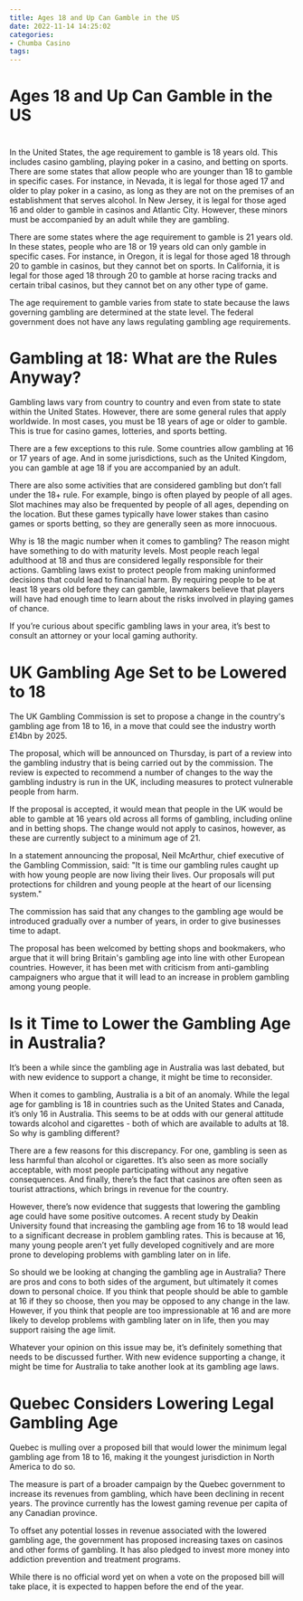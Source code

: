 ```yaml
---
title: Ages 18 and Up Can Gamble in the US
date: 2022-11-14 14:25:02
categories:
- Chumba Casino
tags:
---
```



#  Ages 18 and Up Can Gamble in the US

#

In the United States, the age requirement to gamble is 18 years old. This includes casino gambling, playing poker in a casino, and betting on sports. There are some states that allow people who are younger than 18 to gamble in specific cases. For instance, in Nevada, it is legal for those aged 17 and older to play poker in a casino, as long as they are not on the premises of an establishment that serves alcohol. In New Jersey, it is legal for those aged 16 and older to gamble in casinos and Atlantic City. However, these minors must be accompanied by an adult while they are gambling.

There are some states where the age requirement to gamble is 21 years old. In these states, people who are 18 or 19 years old can only gamble in specific cases. For instance, in Oregon, it is legal for those aged 18 through 20 to gamble in casinos, but they cannot bet on sports. In California, it is legal for those aged 18 through 20 to gamble at horse racing tracks and certain tribal casinos, but they cannot bet on any other type of game.

The age requirement to gamble varies from state to state because the laws governing gambling are determined at the state level. The federal government does not have any laws regulating gambling age requirements.

#  Gambling at 18: What are the Rules Anyway?

Gambling laws vary from country to country and even from state to state within the United States. However, there are some general rules that apply worldwide. In most cases, you must be 18 years of age or older to gamble. This is true for casino games, lotteries, and sports betting.

There are a few exceptions to this rule. Some countries allow gambling at 16 or 17 years of age. And in some jurisdictions, such as the United Kingdom, you can gamble at age 18 if you are accompanied by an adult.

There are also some activities that are considered gambling but don’t fall under the 18+ rule. For example, bingo is often played by people of all ages. Slot machines may also be frequented by people of all ages, depending on the location. But these games typically have lower stakes than casino games or sports betting, so they are generally seen as more innocuous.

Why is 18 the magic number when it comes to gambling? The reason might have something to do with maturity levels. Most people reach legal adulthood at 18 and thus are considered legally responsible for their actions. Gambling laws exist to protect people from making uninformed decisions that could lead to financial harm. By requiring people to be at least 18 years old before they can gamble, lawmakers believe that players will have had enough time to learn about the risks involved in playing games of chance.

If you’re curious about specific gambling laws in your area, it’s best to consult an attorney or your local gaming authority.

#  UK Gambling Age Set to be Lowered to 18

The UK Gambling Commission is set to propose a change in the country's gambling age from 18 to 16, in a move that could see the industry worth £14bn by 2025.

The proposal, which will be announced on Thursday, is part of a review into the gambling industry that is being carried out by the commission. The review is expected to recommend a number of changes to the way the gambling industry is run in the UK, including measures to protect vulnerable people from harm.

If the proposal is accepted, it would mean that people in the UK would be able to gamble at 16 years old across all forms of gambling, including online and in betting shops. The change would not apply to casinos, however, as these are currently subject to a minimum age of 21.

In a statement announcing the proposal, Neil McArthur, chief executive of the Gambling Commission, said: "It is time our gambling rules caught up with how young people are now living their lives. Our proposals will put protections for children and young people at the heart of our licensing system."

The commission has said that any changes to the gambling age would be introduced gradually over a number of years, in order to give businesses time to adapt.

The proposal has been welcomed by betting shops and bookmakers, who argue that it will bring Britain's gambling age into line with other European countries. However, it has been met with criticism from anti-gambling campaigners who argue that it will lead to an increase in problem gambling among young people.

#  Is it Time to Lower the Gambling Age in Australia?

It’s been a while since the gambling age in Australia was last debated, but with new evidence to support a change, it might be time to reconsider.

When it comes to gambling, Australia is a bit of an anomaly. While the legal age for gambling is 18 in countries such as the United States and Canada, it’s only 16 in Australia. This seems to be at odds with our general attitude towards alcohol and cigarettes - both of which are available to adults at 18. So why is gambling different?

There are a few reasons for this discrepancy. For one, gambling is seen as less harmful than alcohol or cigarettes. It’s also seen as more socially acceptable, with most people participating without any negative consequences. And finally, there’s the fact that casinos are often seen as tourist attractions, which brings in revenue for the country.

However, there’s now evidence that suggests that lowering the gambling age could have some positive outcomes. A recent study by Deakin University found that increasing the gambling age from 16 to 18 would lead to a significant decrease in problem gambling rates. This is because at 16, many young people aren’t yet fully developed cognitively and are more prone to developing problems with gambling later on in life.

So should we be looking at changing the gambling age in Australia? There are pros and cons to both sides of the argument, but ultimately it comes down to personal choice. If you think that people should be able to gamble at 16 if they so choose, then you may be opposed to any change in the law. However, if you think that people are too impressionable at 16 and are more likely to develop problems with gambling later on in life, then you may support raising the age limit.

Whatever your opinion on this issue may be, it’s definitely something that needs to be discussed further. With new evidence supporting a change, it might be time for Australia to take another look at its gambling age laws.

#  Quebec Considers Lowering Legal Gambling Age

Quebec is mulling over a proposed bill that would lower the minimum legal gambling age from 18 to 16, making it the youngest jurisdiction in North America to do so.

The measure is part of a broader campaign by the Quebec government to increase its revenues from gambling, which have been declining in recent years. The province currently has the lowest gaming revenue per capita of any Canadian province.

To offset any potential losses in revenue associated with the lowered gambling age, the government has proposed increasing taxes on casinos and other forms of gambling. It has also pledged to invest more money into addiction prevention and treatment programs.

While there is no official word yet on when a vote on the proposed bill will take place, it is expected to happen before the end of the year.